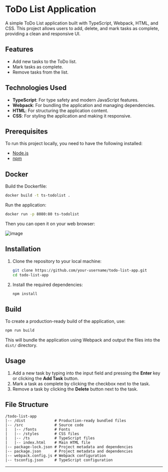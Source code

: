 # ToDo List Application

A simple ToDo List application built with TypeScript, Webpack, HTML, and CSS. This project allows users to add, delete, and mark tasks as complete, providing a clean and responsive UI.

## Features

- Add new tasks to the ToDo list.
- Mark tasks as complete.
- Remove tasks from the list.

## Technologies Used

- **TypeScript**: For type safety and modern JavaScript features.
- **Webpack**: For bundling the application and managing dependencies.
- **HTML**: For structuring the application content.
- **CSS**: For styling the application and making it responsive.

## Prerequisites

To run this project locally, you need to have the following installed:

- [Node.js](https://nodejs.org/)
- [npm](https://www.npmjs.com/)

## Docker

Build the Dockerfile:

```bash
docker build -t ts-todolist .
```

Run the application:

```bash
docker run -p 8080:80 ts-todolist
```

Then you can open it on your web browser:

![image](https://github.com/user-attachments/assets/6783ea69-9b9b-4477-8039-e088bb28d270)

## Installation

1. Clone the repository to your local machine:

   ```bash
   git clone https://github.com/your-username/todo-list-app.git
   cd todo-list-app
   ```

2. Install the required dependencies:

   ```bash
   npm install
   ```

## Build

To create a production-ready build of the application, use:

```bash
npm run build
```

This will bundle the application using Webpack and output the files into the `dist/` directory.

## Usage

1. Add a new task by typing into the input field and pressing the **Enter** key or clicking the **Add Task** button.
2. Mark a task as complete by clicking the checkbox next to the task.
3. Remove a task by clicking the **Delete** button next to the task.

## File Structure

```
/todo-list-app
|-- /dist             # Production-ready bundled files
|-- /src              # Source code
|   |-- /fonts        # Fonts
|   |-- /styles       # CSS files
|   |-- /ts           # TypeScript files
|   |-- index.html    # Main HTML file
|-- package-lock.json # Project metadata and dependencies
|-- package.json      # Project metadata and dependencies
|-- webpack.config.js # Webpack configuration
|-- tsconfig.json     # TypeScript configuration
```

---
